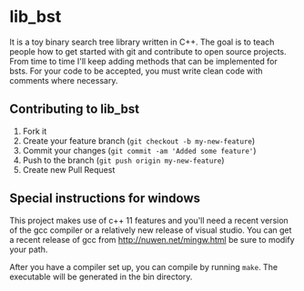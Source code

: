 # lib_bst
It is a toy binary search tree library written in C++. The goal is to teach
people how to get started with git and contribute to open source projects.
From time to time I'll keep adding methods that can be implemented for bsts.
For your code to be accepted, you must write clean code with comments where necessary.

## Contributing to lib_bst
1. Fork it
2. Create your feature branch (`git checkout -b my-new-feature`)
3. Commit your changes (`git commit -am 'Added some feature'`)
4. Push to the branch (`git push origin my-new-feature`)
5. Create new Pull Request

## Special instructions for windows
This project makes use of c++ 11 features and you'll need a recent version of the gcc compiler
or a relatively new release of visual studio.
You can get a recent release of gcc from <http://nuwen.net/mingw.html> be sure
to modify your path.

After you have a compiler set up, you can compile by running `make`.
The executable will be generated in the bin directory.
